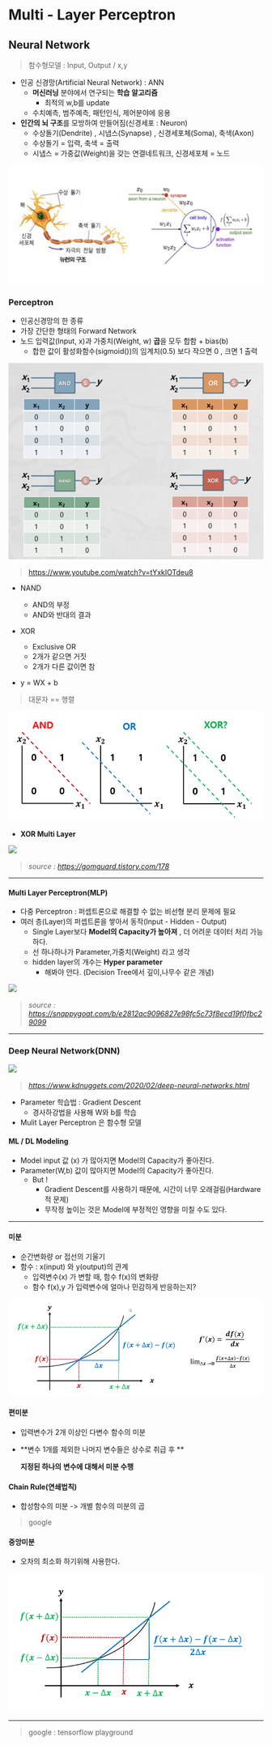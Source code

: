 # Multi - Layer Perceptron

## Neural Network 

> 함수형모델 : Input, Output / x,y

* 인공 신경망(Artificial Neural Network) : ANN
  * **머신러닝** 분야에서 연구되는 **학습 알고리즘**
    * 최적의 w,b를 update
  * 수치예측, 범주예측, 패턴인식, 제어분야에 응용
* **인간의 뇌 구조**를 모방하여 만들어짐(신경세포 : Neuron)
  * 수상돌기(Dendrite) , 시냅스(Synapse) , 신경세포체(Soma), 축색(Axon)
  * 수상돌기 = 입력, 축색 = 출력
  * 시냅스 = 가중값(Weight)을 갖는 연결네트워크, 신경세포체 = 노드

![](https://github.com/soowoong0329/TIL/blob/master/img/DL/neural.PNG?raw=true)

### Perceptron

* 인공신경망의 한 종류
* 가장 간단한 형태의 Forward Network
* 노드 입력값(Input, x)과 가중치(Weight, w) **곱**을 모두 합함 + bias(b)
  * 합한 값이 활성화함수(sigmoid())의 임계치(0.5) 보다 작으면 0 , 크면 1 출력

![](https://github.com/soowoong0329/TIL/blob/master/img/DL/logicgates.PNG?raw=true)

> https://www.youtube.com/watch?v=tYxkIOTdeu8

* NAND
  * AND의 부정
  * AND와 반대의 결과
* XOR
  * Exclusive OR
  * 2개가 같으면 거짓
  * 2개가 다른 값이면 참

* y = WX + b 

> 대문자 == 행렬

![](https://github.com/soowoong0329/TIL/blob/master/img/DL/logicgates2.PNG?raw=true)

* **XOR Multi Layer**

![](https://img1.daumcdn.net/thumb/R720x0.q80/?scode=mtistory2&fname=http%3A%2F%2Fcfile9.uf.tistory.com%2Fimage%2F9974283B5AAE80D027B961)

> *source : https://gomguard.tistory.com/178*

---

#### Multi Layer Perceptron(MLP)

* 다중 Perceptron : 퍼셉트론으로 해결할 수 없는 비선형 분리 문제에 필요
* 여러 층(Layer)의 퍼셉트론을 쌓아서 동작(Input - Hidden - Output)
  * Single Layer보다 **Model의 Capacity가 높아져** , 더 어려운 데이터 처리 가능하다.
  * 선 하나하나가 Parameter,가중치(Weight) 라고 생각
  * hidden layer의 개수는 **Hyper parameter**
    * 해봐야 안다. (Decision Tree에서 깊이,나무수 같은 개념)

![](https://snappygoat.com/b/e2812ac9096827e98fc5c73f8ecd19f0fbc29099)

> *source : https://snappygoat.com/b/e2812ac9096827e98fc5c73f8ecd19f0fbc29099*

---

### Deep Neural Network(DNN)

![](https://www.kdnuggets.com/wp-content/uploads/deep-neural-network.jpg)

> *https://www.kdnuggets.com/2020/02/deep-neural-networks.html*

* Parameter 학습법 : Gradient Descent
  * 경사하강법을 사용해 W와 b를 학습
* Mulit Layer Perceptron 은 함수형 모델



#### ML / DL Modeling

* Model input 값 (x) 가 많아지면 Model의 Capacity가 좋아진다.
* Parameter(W,b) 값이 많아지면 Model의 Capacity가 좋아진다.
  * But !
    * Gradient Descent를 사용하기 때문에, 시간이 너무 오래걸림(Hardware적 문제)
    * 무작정 높이는 것은 Model에 부정적인 영향을 미칠 수도 있다. 

---

#### 미분

* 순간변화량 or 접선의 기울기
* 함수 : x(input) 와 y(output)의 관계
  * 입력변수(x) 가 변할 때, 함수 f(x)의 변화량
  * 함수 f(x),y 가 입력변수에 얼마나 민감하게 반응하는지?

![](https://github.com/soowoong0329/TIL/blob/master/img/DL/lim.PNG?raw=true)

#### 편미분

* 입력변수가 2개 이상인 다변수 함수의 미분

* **변수 1개를 제외한 나머지 변수들은 상수로 취급 후 **

  **지정된 하나의** **변수에 대해서 미분 수행**



#### Chain Rule(연쇄법칙)

* 합성함수의 미분 -> 개별 함수의 미분의 곱

> google



#### 중앙미분

* 오차의 최소화 하기위해 사용한다.

![](https://github.com/soowoong0329/TIL/blob/master/img/DL/centrallim.PNG?raw=true)

---

> google : tensorflow playground

